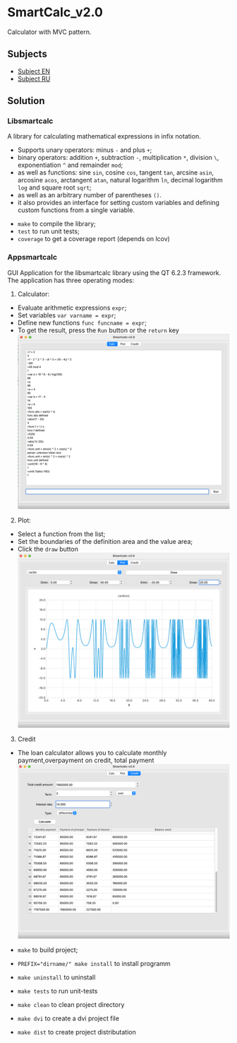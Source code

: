 # SmartCalc_v2.0
Calculator with MVC pattern.

## Subjects

- [Subject EN](./docs/subject_en.md)
- [Subject RU](./docs/subject_ru.md)

## Solution

### Libsmartcalc

A library for calculating mathematical expressions in infix notation.
- Supports unary operators: minus `-` and plus `+`;
- binary operators: addition `+`, subtraction `-`, multiplication `*`,
  division `\`, exponentiation `^` and remainder `mod`;
- as well as functions: sine `sin`, cosine `cos`, tangent `tan`,
  arcsine `asin`, arcosine `acos`, arctangent `atan`, natural logarithm `ln`,
  decimal logarithm `log` and square root `sqrt`;
- as well as an arbitrary number of parentheses `()`.
- it also provides an interface for setting custom variables and defining custom functions from a single variable.

* `make` to compile the library;
* `test` to run unit tests;
* `coverage` to get a coverage report (depends on lcov)

### Appsmartcalc

GUI Application for the libsmartcalc library using the QT 6.2.3 framework.
The application has three operating modes:
1. Calculator:
  - Evaluate arithmetic expressions `expr`;
  - Set variables `var varname = expr`;
  - Define new functions `func funcname = expr`;
  - To get the result, press the `Run` button or the `return` key \
    <img src="./docs/misc/sc_1.png" alt="sc_1" width="700"/>

2. Plot:
  - Select a function from the list;
  - Set the boundaries of the definition area and the value area;
  - Сlick the `draw` button \
    <img src="./docs/misc/sc_2.png" alt="sc_2" width="700"/>

3. Credit
-  The loan calculator allows you to calculate monthly payment,overpayment on credit, total payment 
   <img src="./docs/misc/sc_3.png" alt="sc_3" width="700"/>

- `make` to build project;
- `PREFIX="dirname/" make install` to install programm
- `make uninstall` to uninstall
- `make tests` to run unit-tests
- `make clean` to clean project directory
- `make dvi` to create a dvi project file
- `make dist` to create project distributation
